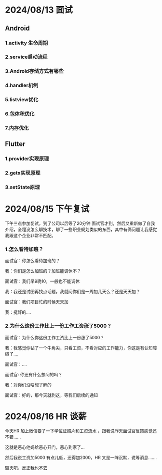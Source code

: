 # 2024/08/13 面试

## Android

### 1.activity 生命周期

### 2.service启动流程

### 3.Android存储方式有哪些

### 4.handler机制

### 5.listview优化

### 6.包体积优化

### 7.内存优化



## Flutter

### 1.provider实现原理

### 2.getx实现原理

### 3.setState原理

# 2024/08/15 下午复试

下午三点参加复试，到了公司以后等了20分钟 面试官才到，然后又重新做了自我介绍，全程没怎么聊技术，聊了一些职业规划类似的东西，其中有俩问题让我感觉我跟这个企业非常不匹配。

### 1.怎么看待加班？

面试官：你怎么看待加班的？

我：你们是怎么加班的？加班能调休不？

面试官：我们早9晚10，一般也不能调休

我：我还是试图再找点话题，我就问你们是一周加几天么？还是天天加？

面试官：我们项目忙的时候天天加

我：挺好的....

### 2.为什么这份工作比上一份工作工资涨了5000？

面试官：为什么你这份工作工资比上一份涨了5000？

我：我感觉你钻了一个牛角尖，只看工资，不看对应的工作能力，你这是有认知障碍了....

面试官：....

面试官: 你还有什么想问的吗？

我：对你们没啥想了解的

面试官：好的，那今天就到这，等我们后续的通知

# 2024/08/16 HR 谈薪

今天HR 加上微信要了一下学位证照片和工资流水 ，跟我说昨天面试官反馈感觉还不错......

这就是恶心他妈给恶心开门，恶心到家了...

然后我说工资加5000 有点儿低，还得加2000，HR 又是一阵沉默，说等消息.......

毁灭吧，反正我也不去

